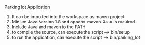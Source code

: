 Parking lot Application

1. It can be imported into the workspace as maven project
2. Minium Java Version 1.8 and apache-maven-3.x.x is required
3. Include Java and maven to the PATH
4. to compile the source, can execute the script --> bin/setup
5. to run the application, can execute the script --> bin/parking_lot
 
